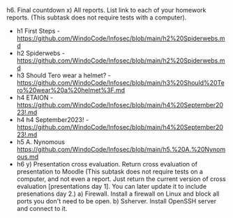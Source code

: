 h6. Final countdown
x) All reports. List link to each of your homework reports. (This subtask does not require tests with a computer).
- h1 First Steps - https://github.com/WindoCode/Infosec/blob/main/h2%20Spiderwebs.md
- h2 Spiderwebs - https://github.com/WindoCode/Infosec/blob/main/h2%20Spiderwebs.md
- h3 Should Tero wear a helmet? - https://github.com/WindoCode/Infosec/blob/main/h3%20Should%20Tero%20wear%20a%20helmet%3F.md
- h4 ETAION - https://github.com/WindoCode/Infosec/blob/main/h4%20September2023!.md
- h4 h4 September2023! - https://github.com/WindoCode/Infosec/blob/main/h4%20September2023!.md
- h5 A. Nynomous https://github.com/WindoCode/Infosec/blob/main/h5.%20A.%20Nynomous.md
- h6 
y) Presentation cross evaluation. Return cross evaluation of presentation to Moodle (This subtask does not require tests on a computer, and not even a report. Just return the current version of cross evaluation [presentations day 1]. You can later update it to include presenations day 2.)
a) Firewall. Install a firewall on Linux and block all ports you don't need to be open.
b) Ssherver. Install OpenSSH server and connect to it.
